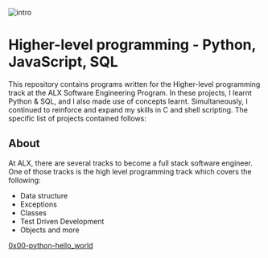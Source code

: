 ![intro](https://github.com/richard-1257/alx-higher_level_programming/assets/83041703/18d1daba-bf25-4040-9785-a5aee5f77c42)

# Higher-level programming - Python, JavaScript, SQL
This repository contains programs written for the Higher-level programming track at the ALX Software Engineering Program. In these projects, I learnt Python & SQL, and I also made use of concepts learnt. Simultaneously, I continued to reinforce and expand my skills in C and shell scripting. The specific list of projects contained follows:

## About
At ALX, there are several tracks to become a full stack software engineer. One of those tracks is the high level programming track which covers the following:
- Data structure
- Exceptions
- Classes
- Test Driven Development
- Objects and more







[0x00-python-hello_world](https://github.com/richard-1257/alx-higher_level_programming/tree/master/0x00-python-hello_world)

